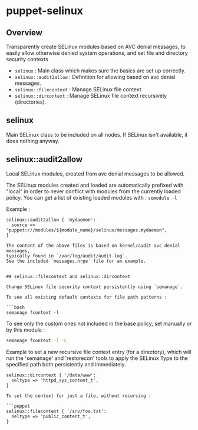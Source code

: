 # puppet-selinux

## Overview

Transparently create SELinux modules based on AVC denial messages, to easily
allow otherwise denied system operations, and set file and directory security contexts

* `selinux` : Main class which makes sure the basics are set up correctly.
* `selinux::audit2allow` : Definition for allowing based on avc denial messages.
* `selinux::filecontext` : Manage SELinux file context.
* `selinux::dircontext` : Manage SELinux file context recursively (directories).


## selinux

Main SELinux class to be included on all nodes. If SELinux isn't available,
it does nothing anyway.


## selinux::audit2allow

Local SELinux modules, created from avc denial messages to be allowed.

The SELinux modules created and loaded are automatically prefixed with "local"
in order to never conflict with modules from the currently loaded policy.
You can get a list of existing loaded modules with : `semodule -l`

Example :

```puppet
selinux::audit2allow { 'mydaemon':
  source => "puppet:///modules/${module_name}/selinux/messages.mydaemon",
}

The content of the above files is based on kernel/audit avc denial messages,
typically found in `/var/log/audit/audit.log`.
See the included `messages.nrpe` file for an example.


## selinux::filecontext and selinux::dircontext

Change SELinux file security context persistently using `semanage`.

To see all existing default contexts for file path patterns :

```bash
semanage fcontext -l
```

To see only the custom ones not included in the base policy, set manually or
by this module :

```bash
semanage fcontext -l -C
```

Example to set a new recursive file context entry (for a directory), which
will run the 'semanage' and 'restorecon' tools to apply the SELinux Type to
the specified path both persistently and immediately.

```puppet
selinux::dircontext { '/data/www':
  seltype => 'httpd_sys_content_t',
}

To set the context for just a file, without recursing :

```puppet
selinux::filecontext { '/srv/foo.txt':
  seltype => 'public_content_t',
}
```

